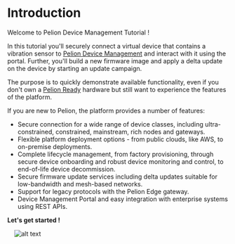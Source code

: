 # Introduction
Welcome to Pelion Device Management Tutorial !

In this tutorial you'll securely connect a virtual device that contains a vibration sensor to [Pelion Device Management](https://www.pelion.com/iot-device-management/) and interact with it using the portal. Further, you'll build a new firmware image and apply a delta update on the device by starting an update campaign.

The purpose is to quickly demonstrate available functionality, even if you don't own a [Pelion Ready](https://developer.pelion.com/boards/) hardware but still want to experience the features of the platform. 

If you are new to Pelion, the platform provides a number of features:

* Secure connection for a wide range of device classes, including ultra-constrained, constrained, mainstream, rich nodes and gateways.
* Flexible platform deployment options - from public clouds, like AWS, to on-premise deployments.
* Complete lifecycle management, from factory provisioning, through secure device onboarding and robust device monitoring and control, to end-of-life device decommission.
* Secure firmware update services including delta updates suitable for low-bandwidth and mesh-based networks.
* Support for legacy protocols with the Pelion Edge gateway.
* Device Management Portal and easy integration with enterprise systems using REST APIs.

**Let's get started !**

&nbsp;
&nbsp;
![alt text](https://i.ibb.co/7zKC7wk/pelion-architecture.png "Pelion Architecture")



